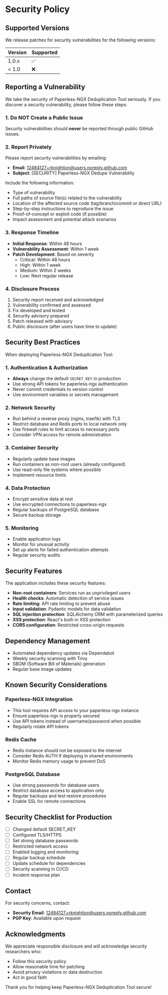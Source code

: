 # Security Policy

## Supported Versions

We release patches for security vulnerabilities for the following versions:

| Version | Supported          |
| ------- | ------------------ |
| 1.0.x   | :white_check_mark: |
| < 1.0   | :x:                |

## Reporting a Vulnerability

We take the security of Paperless-NGX Deduplication Tool seriously. If you discover a security vulnerability, please follow these steps:

### 1. Do NOT Create a Public Issue

Security vulnerabilities should **never** be reported through public GitHub issues.

### 2. Report Privately

Please report security vulnerabilities by emailing:
- **Email**: 12484127+rknightion@users.noreply.github.com
- **Subject**: [SECURITY] Paperless-NGX Dedupe Vulnerability

Include the following information:
- Type of vulnerability
- Full paths of source file(s) related to the vulnerability
- Location of the affected source code (tag/branch/commit or direct URL)
- Step-by-step instructions to reproduce the issue
- Proof-of-concept or exploit code (if possible)
- Impact assessment and potential attack scenarios

### 3. Response Timeline

- **Initial Response**: Within 48 hours
- **Vulnerability Assessment**: Within 1 week
- **Patch Development**: Based on severity
  - Critical: Within 48 hours
  - High: Within 1 week
  - Medium: Within 2 weeks
  - Low: Next regular release

### 4. Disclosure Process

1. Security report received and acknowledged
2. Vulnerability confirmed and assessed
3. Fix developed and tested
4. Security advisory prepared
5. Patch released with advisory
6. Public disclosure (after users have time to update)

## Security Best Practices

When deploying Paperless-NGX Deduplication Tool:

### 1. Authentication & Authorization

- **Always** change the default `SECRET_KEY` in production
- Use strong API tokens for paperless-ngx authentication
- Never commit credentials to version control
- Use environment variables or secrets management

### 2. Network Security

- Run behind a reverse proxy (nginx, traefik) with TLS
- Restrict database and Redis ports to local network only
- Use firewall rules to limit access to necessary ports
- Consider VPN access for remote administration

### 3. Container Security

- Regularly update base images
- Run containers as non-root users (already configured)
- Use read-only file systems where possible
- Implement resource limits

### 4. Data Protection

- Encrypt sensitive data at rest
- Use encrypted connections to paperless-ngx
- Regular backups of PostgreSQL database
- Secure backup storage

### 5. Monitoring

- Enable application logs
- Monitor for unusual activity
- Set up alerts for failed authentication attempts
- Regular security audits

## Security Features

The application includes these security features:

- **Non-root containers**: Services run as unprivileged users
- **Health checks**: Automatic detection of service issues
- **Rate limiting**: API rate limiting to prevent abuse
- **Input validation**: Pydantic models for data validation
- **SQL injection protection**: SQLAlchemy ORM with parameterized queries
- **XSS protection**: React's built-in XSS protection
- **CORS configuration**: Restricted cross-origin requests

## Dependency Management

- Automated dependency updates via Dependabot
- Weekly security scanning with Trivy
- SBOM (Software Bill of Materials) generation
- Regular base image updates

## Known Security Considerations

### Paperless-NGX Integration

- This tool requires API access to your paperless-ngx instance
- Ensure paperless-ngx is properly secured
- Use API tokens instead of username/password when possible
- Regularly rotate API tokens

### Redis Cache

- Redis instance should not be exposed to the internet
- Consider Redis AUTH if deploying in shared environments
- Monitor Redis memory usage to prevent DoS

### PostgreSQL Database

- Use strong passwords for database users
- Restrict database access to application only
- Regular backups and test restore procedures
- Enable SSL for remote connections

## Security Checklist for Production

- [ ] Changed default SECRET_KEY
- [ ] Configured TLS/HTTPS
- [ ] Set strong database passwords
- [ ] Restricted network access
- [ ] Enabled logging and monitoring
- [ ] Regular backup schedule
- [ ] Update schedule for dependencies
- [ ] Security scanning in CI/CD
- [ ] Incident response plan

## Contact

For security concerns, contact:
- **Security Email**: 12484127+rknightion@users.noreply.github.com
- **PGP Key**: Available upon request

## Acknowledgments

We appreciate responsible disclosure and will acknowledge security researchers who:
- Follow this security policy
- Allow reasonable time for patching
- Avoid privacy violations or data destruction
- Act in good faith

Thank you for helping keep Paperless-NGX Deduplication Tool secure!